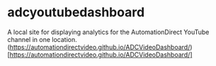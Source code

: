 # adcyoutubedashboard

A local site for displaying analytics for the AutomationDirect YouTube channel in one location.
(https://automationdirectvideo.github.io/ADCVideoDashboard/)[https://automationdirectvideo.github.io/ADCVideoDashboard/]

